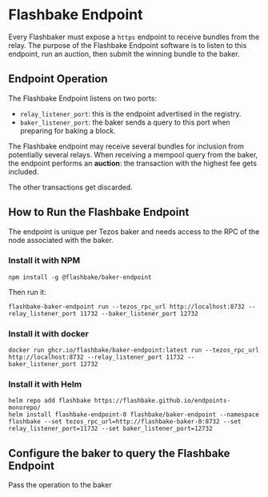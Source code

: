 # Flashbake Endpoint

Every Flashbaker must expose a `https` endpoint to receive bundles from the relay. The purpose of the Flashbake Endpoint software is to listen to this endpoint, run an auction, then submit the winning bundle to the baker.

## Endpoint Operation

The Flashbake Endpoint listens on two ports:

* `relay_listener_port`: this is the endpoint advertised in the registry.
* `baker_listener_port`: the baker sends a query to this port when preparing for baking a block.

The Flashbake endpoint may receive several bundles for inclusion from potentially several relays. When receiving a mempool query from the baker, the endpoint performs an **auction**: the transaction with the highest fee gets included.

The other transactions get discarded.

## How to Run the Flashbake Endpoint

The endpoint is unique per Tezos baker and needs access to the RPC of the node associated with the baker.

### Install it with NPM

```
npm install -g @flashbake/baker-endpoint
```

Then run it:

```
flashbake-baker-endpoint run --tezos_rpc_url http://localhost:8732 --relay_listener_port 11732 --baker_listener_port 12732
```

### Install it with docker

```
docker run ghcr.io/flashbake/baker-endpoint:latest run --tezos_rpc_url http://localhost:8732 --relay_listener_port 11732 --baker_listener_port 12732
```

### Install it with Helm

```
helm repo add flashbake https://flashbake.github.io/endpoints-monorepo/
helm install flashbake-endpoint-0 flashbake/baker-endpoint --namespace flashbake --set tezos_rpc_url=http://flashbake-baker-0:8732 --set relay_listener_port=11732 --set baker_listener_port=12732
```

## Configure the baker to query the Flashbake Endpoint

Pass the operation to the baker
